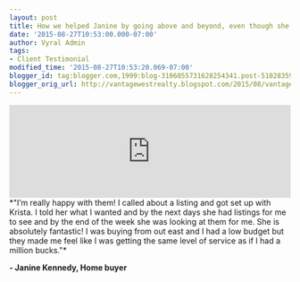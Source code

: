 ```yaml
---
layout: post
title: How we helped Janine by going above and beyond, even though she had a low budget
date: '2015-08-27T10:53:00.000-07:00'
author: Vyral Admin
tags:
- Client Testimonial
modified_time: '2015-08-27T10:53:20.069-07:00'
blogger_id: tag:blogger.com,1999:blog-3106055731628254341.post-5102835919084637969
blogger_orig_url: http://vantagewestrealty.blogspot.com/2015/08/vantage-west-realty-reviews-janine.html
---
```


<iframe frameborder="no" height="166" scrolling="no" src="https://w.soundcloud.com/player/?url=https%3A//api.soundcloud.com/tracks/221159912&amp;color=ff5500&amp;auto_play=false&amp;hide_related=false&amp;show_comments=true&amp;show_user=true&amp;show_reposts=false" width="100%"></iframe>
*"I’m really happy with them! I called about a listing and got set up with Krista. I told her what I wanted and by the next days she had listings for me to see and by the end of the week she was looking at them for me.  She is absolutely fantastic! I was buying from out east and I had a low budget but they made me feel like I was getting the same level of service as if I had a million bucks."* 

**- Janine Kennedy, Home buyer**
